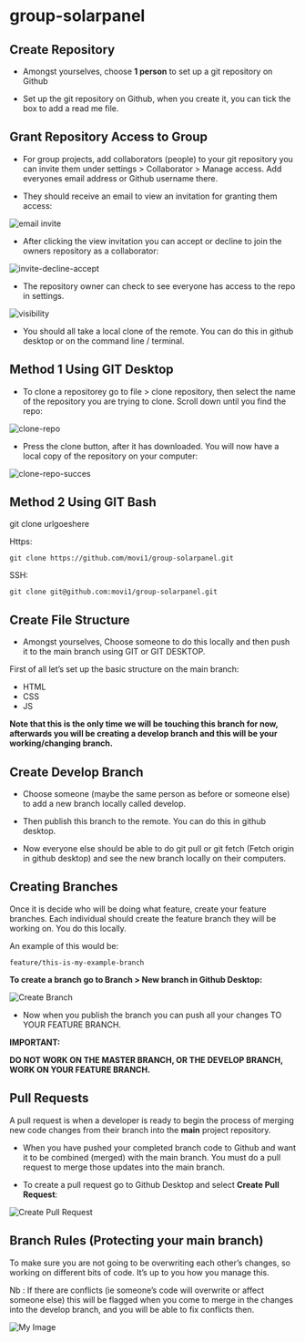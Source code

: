 # group-solarpanel 



## Create Repository

- Amongst yourselves, choose **1 person** to set up a git repository on Github

- Set up the git repository on Github, when you create it, you can tick the box to add a read me file.

## Grant Repository Access to Group

- For group projects, add collaborators (people) to your git repository you can invite them under settings > Collaborator > Manage access. Add everyones email address or Github username there.

- They should receive an email to view an invitation for granting them access:

![email invite](./img/readme/email-invite-example.PNG)

- After clicking the view invitation you can accept or decline to join the owners repository as a collaborator:

![invite-decline-accept](./img/readme/invite-accept-decline.PNG)

- The repository owner can check to see everyone has access to the repo in settings.

![visibility](./img/readme/visibility.PNG)

- You should all take a local clone of the remote. You can do this in github desktop or on the command line / terminal. 

## Method 1 Using GIT Desktop

- To clone a repositorey go to file > clone repository, then select the name of the repository you are trying to clone. Scroll down until you find the repo:

![clone-repo](./img/readme/clone-remote-repo.PNG)


- Press the clone button, after it has downloaded. You will now have a local copy of the repository on your computer:

![clone-repo-succes](./img/readme/clone-repo.PNG)

## Method 2 Using GIT Bash
git clone urlgoeshere

Https:
```
git clone https://github.com/movi1/group-solarpanel.git
```

SSH:
```
git clone git@github.com:movi1/group-solarpanel.git
```

## Create File Structure

- Amongst yourselves, Choose someone to do this locally and then push it to the main branch using GIT or GIT DESKTOP.

First of all let’s set up the basic structure on the main branch:
- HTML
- CSS
- JS

**Note that this is the only time we will be touching this branch for now, afterwards you will be creating a develop branch and this will be your working/changing branch.**

## Create Develop Branch

- Choose someone (maybe the same person as before or someone else) to add a new branch locally called  develop.

- Then publish this branch to the remote. You can do this in github desktop.

- Now everyone else should be able to do git pull or git fetch (Fetch origin in github desktop) and see the new branch locally on their computers.

## Creating Branches

Once it is decide who will be doing what feature, create your feature branches. Each individual should create the feature branch they will be working on. You do this locally.

An example of this would be:

```
feature/this-is-my-example-branch
```

**To create a branch go to Branch > New branch in Github Desktop:**

![Create Branch](./img/readme/create-branch.PNG)

- Now when you publish the branch you can push all your changes TO YOUR FEATURE BRANCH.

**IMPORTANT:**

**DO NOT WORK ON THE MASTER BRANCH, OR THE DEVELOP BRANCH, WORK ON YOUR FEATURE BRANCH.**

## Pull Requests
A pull request is when a developer is ready to begin the process of merging new code changes from their branch into the **main** project repository.

- When you have pushed your completed branch code to Github and want it to be combined (merged) with the main branch. You must do a pull request to merge those updates into the main branch.

- To create a pull request go to Github Desktop and select **Create Pull Request**:

![Create Pull Request](./img/readme/create%20pull%20request.PNG)



## Branch Rules (Protecting your main branch)

To make sure you are not going to be overwriting each other’s changes, so working on different bits of code. It’s up to you how you manage this.

Nb : If there are conflicts (ie someone’s code will overwrite or affect someone else) this will be flagged when you come to merge in the changes into the develop branch, and you will be able to fix conflicts then.

![My Image](./img/readme/git-setup-rules.PNG)

